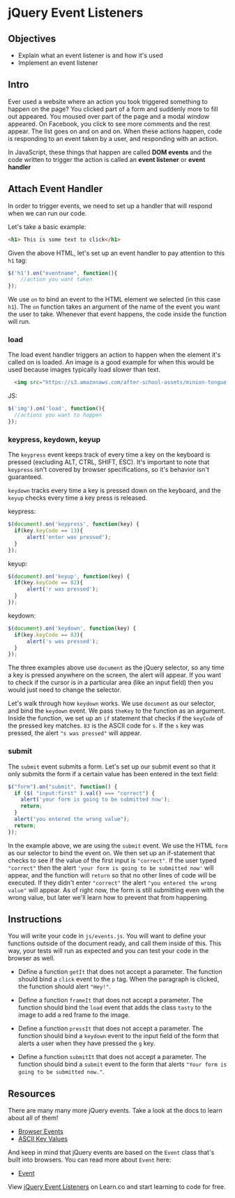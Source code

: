 # jQuery Event Listeners

## Objectives
+ Explain what an event listener is and how it's used
+ Implement an event listener

## Intro

Ever used a website where an action you took triggered something to happen on the page? You clicked part of a form and suddenly more to fill out appeared. You moused over part of the page and a modal window appeared. On Facebook, you click to see more comments and the rest appear. The list goes on and on and on. When these actions happen, code is responding to an event taken by a user, and responding with an action.

In JavaScript, these things that happen are called **DOM events** and the code written to trigger the action is called an **event listener** or **event handler**



## Attach Event Handler

In order to trigger events, we need to set up a handler that will respond when we can run our code.

Let's take a basic example:

```html
<h1> This is some text to click</h1>
```

Given the above HTML, let's set up an event handler to pay attention to this `h1` tag:

```js
$('h1').on("eventname", function(){
    //action you want taken
});
```

We use `on` to bind an event to the HTML element we selected (in this case `h1`). The `on` function takes an argument of the name of the event you want the user to take. Whenever that event happens, the code inside the function will run.

### load

The load event handler triggers an action to happen when the element it's called on is loaded. An image is a good example for when this would be used because images typically load slower than text.

```html
  <img src="https://s3.amazonaws.com/after-school-assets/minion-tongue.jpg">
```

JS:
```js
$('img').on('load', function(){
  //actions you want to happen
});
```

### keypress, keydown, keyup

The `keypress` event keeps track of every time a key on the keyboard is pressed (excluding ALT, CTRL, SHIFT, ESC). It's important to note that `keypress` isn't covered by browser specifications, so it's behavior isn't guaranteed.

`keydown` tracks every time a key is pressed down on the keyboard, and the `keyup` checks every time a key press is released.

keypress:

```js
$(document).on('keypress', function(key) {
  if(key.keyCode == 13){
      alert('enter was pressed');
  }
});
```

keyup:
```js
$(document).on('keyup', function(key) {
  if(key.keyCode == 82){
      alert('r was pressed');
  }
});
```

keydown:
```js
$(document).on('keydown', function(key) {
  if(key.keyCode == 83){
      alert('s was pressed');
  }
});
```

The three examples above use `document` as the jQuery selector, so any time a key is pressed anywhere on the screen, the alert will appear. If you want to check if the cursor is in a particular area (like an input field) then you would just need to change the selector.

Let's walk through how `keydown` works. We use `document` as our selector, and bind the `keydown` event. We pass `theKey` to the function as an argument. Inside the function, we set up an `if` statement that checks if the `keyCode` of the pressed key matches. `83` is the ASCII code for `s`. If the `s` key was pressed, the alert `"s was pressed"` will appear.

### submit

The `submit` event submits a form. Let's set up our submit event so that it only submits the form if a certain value has been entered in the text field:

```js
$("form").on("submit", function() {
  if ($( "input:first" ).val() === "correct") {
    alert('your form is going to be submitted now');
    return;
  }
  alert("you entered the wrong value");
  return;
});
```

In the example above, we are using the `submit` event. We use the HTML `form` as our selector to bind the event on. We then set up an if-statement that checks to see if the value of the first input is `"correct"`. If the user typed `"correct"` then the alert `'your form is going to be submitted now'` will appear, and the function will `return` so that no other lines of code will be executed. If they didn't enter `"correct"` the alert `"you entered the wrong value"` will appear. As of right now, the form is still submitting even with the wrong value, but later we'll learn how to prevent that from happening.


## Instructions

You will write your code in `js/events.js`. You will want to define your functions outside of the document ready, and call them inside of this. This way, your tests will run as expected and you can test your code in the browser as well.

+ Define a function `getIt` that does not accept a parameter. The function should bind a `click` event to the `p` tag. When the paragraph is clicked, the function should alert `"Hey!"`.

+ Define a function `frameIt` that does not accept a parameter. The function should bind the `load` event that adds the class `tasty` to the image to add a red frame to the image.

+ Define a function `pressIt` that does not accept a parameter. The function should bind a `keydown` event to the input field of the form that alerts a user when they have pressed the `g` key.

+ Define a function `submitIt` that does not accept a parameter. The function should bind a `submit` event to the form that alerts `"Your form is going to be submitted now."`.

## Resources

There are many many more jQuery events. Take a look at the docs to learn about all of them!

+ [Browser Events](https://api.jquery.com/category/events/browser-events/)
+ [ASCII Key Values](http://keycode.info/)

And keep in mind that jQuery events are based on the `Event` class that's built into browsers. You can read more about `Event` here:

+ [Event](https://developer.mozilla.org/en-US/docs/Web/API/Event)

<p data-visibility='hidden'>View <a href='https://learn.co/lessons/js-jquery-event-listeners-readme' title='jQuery Event Listeners'>jQuery Event Listeners</a> on Learn.co and start learning to code for free.</p>

